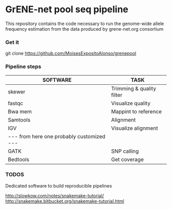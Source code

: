 # GrENE-net pool seq pipeline

This repository contains the code necessary to run the genome-wide allele 
frequency estimation from the data produced by grene-net.org consortium

### Get it
git clone https://github.com/MoisesExpositoAlonso/grenepool


### Pipeline steps

| SOFTWARE | TASK |
| --- | --- |
| skewer | Trimming & quality filter |
| fastqc | Visualize quality |
| Bwa mem | Mappint to reference |
| Samtools | Alignment |
| IGV |  Visualize alignment |
| --- from here one probably customized --- |
| GATK |  SNP calling |
| Bedtools |  Get coverage |


### TODOS
Dedicated software to build reproducible pipelines

http://slowkow.com/notes/snakemake-tutorial/
http://snakemake.bitbucket.org/snakemake-tutorial.html

